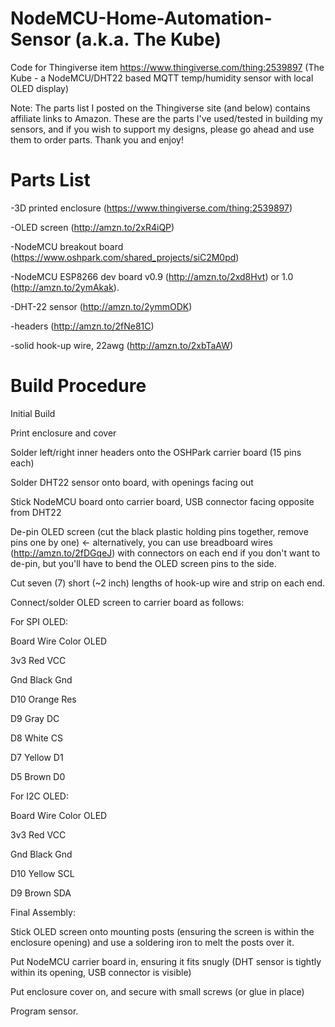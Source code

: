 # NodeMCU-Home-Automation-Sensor (a.k.a. The Kube)
Code for Thingiverse item https://www.thingiverse.com/thing:2539897 (The Kube - a NodeMCU/DHT22 based MQTT temp/humidity sensor with local OLED display)

Note: The parts list I posted on the Thingiverse site (and below) contains affiliate links to Amazon. These are the parts I've used/tested in building my sensors, and if you wish to support my designs, please go ahead and use them to order parts. Thank you and enjoy!

# Parts List
-3D printed enclosure (https://www.thingiverse.com/thing:2539897)

-OLED screen (http://amzn.to/2xR4iQP)

-NodeMCU breakout board (https://www.oshpark.com/shared_projects/siC2M0pd)

-NodeMCU ESP8266 dev board v0.9 (http://amzn.to/2xd8Hvt) or 1.0 (http://amzn.to/2ymAkak).

-DHT-22 sensor (http://amzn.to/2ymmODK)

-headers (http://amzn.to/2fNe81C)

-solid hook-up wire, 22awg (http://amzn.to/2xbTaAW)

# Build Procedure

Initial Build

Print enclosure and cover

Solder left/right inner headers onto the OSHPark carrier board (15 pins each)

Solder DHT22 sensor onto board, with openings facing out

Stick NodeMCU board onto carrier board, USB connector facing opposite from DHT22

De-pin OLED screen (cut the black plastic holding pins together, remove pins one by one) <- alternatively, you can use breadboard wires (http://amzn.to/2fDGqeJ) with connectors on each end if you don't want to de-pin, but you'll have to bend the OLED screen pins to the side.

Cut seven (7) short (~2 inch) lengths of hook-up wire and strip on each end.

Connect/solder OLED screen to carrier board as follows:

For SPI OLED:

Board Wire Color OLED

3v3 Red VCC

Gnd Black Gnd

D10 Orange Res

D9 Gray DC

D8 White CS

D7 Yellow D1

D5 Brown D0


For I2C OLED:

Board Wire Color OLED

3v3 Red VCC

Gnd Black Gnd

D10 Yellow SCL

D9 Brown SDA


Final Assembly:

Stick OLED screen onto mounting posts (ensuring the screen is within the enclosure opening) and use a soldering iron to melt the posts over it.

Put NodeMCU carrier board in, ensuring it fits snugly (DHT sensor is tightly within its opening, USB connector is visible)

Put enclosure cover on, and secure with small screws (or glue in place)

Program sensor.

